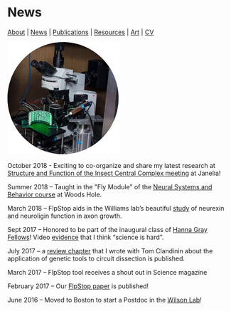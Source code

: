 # News
[About](https://evettita.github.io) | [News](https://evettita.github.io/news) | [Publications](https://evettita.github.io/publications) | [Resources](https://evettita.github.io/resources) | [Art](https://evettita.github.io/coverart) | [CV](images/CV_Yvette_Fisher_2018_April.pdf)

![ephy rig](images/microscope_250_250.jpg "microscope") 

October 2018 - Exciting to co-organize and share my latest research at [Structure and Function of the Insect Central Complex meeting](https://www.janelia.org/you-janelia/conferences/structure-and-function-of-the-insect-central-complex) at Janelia!

Summer 2018  – Taught in the "Fly Module" of the [Neural Systems and Behavior course](https://www.mbl.edu/nsb/about/flyflight/) at Woods Hole.

March 2018  – FlpStop aids in the Williams lab’s beautiful [study](https://elifesciences.org/articles/31659) of neurexin and neuroligin function in axon growth.

Sept 2017 – Honored to be part of the inaugural class of [Hanna Gray Fellows](https://www.hhmi.org/news/hhmi-selects-15-hanna-gray-fellows-support-diversity-science#)! 
Video [evidence](https://www.youtube.com/watch?time_continue=2&v=lThCxILtl3w) that I think “science is hard”.

July 2017 – a [review chapter](https://link.springer.com/chapter/10.1007%2F978-3-319-57363-2_15) that I wrote with Tom Clandinin about the application of genetic tools to circuit dissection is published.

March 2017 – FlpStop tool receives a shout out in Science magazine

February 2017 – Our [FlpStop paper](https://elifesciences.org/articles/22279) is published!

June 2016 – Moved to Boston to start a Postdoc in the [Wilson 
Lab](https://wilson.hms.harvard.edu/)!
